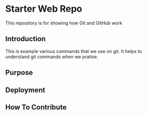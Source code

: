 # Starter Web Repo

This repository is for showing how Git and GitHub work

## Introduction
This is example various commands that we use on git.
It helps to understand git commands when we pratise.
## Purpose


## Deployment

## How To Contribute